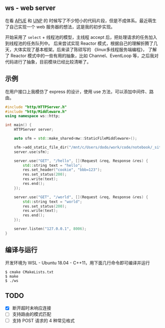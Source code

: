 ## ws - web server

在看 [APUE](https://book.douban.com/subject/1788421/) 和 [UNP](https://book.douban.com/subject/1500149/) 的
时候写了不少短小的代码片段，但是不成体系。最近萌生了自己实现一个 web 服务器的想法，这是我的初步实现。

开始采用了 `select` + 线程池的模型，主线程 accept 后，把处理请求的任务加入到线程池的任务队列中。
后来尝试实现 Reactor 模式，根据自己的理解折腾了几天，大体实现了基本框架。后来读了陈硕写的 《linux多线程服务端编程》，
了解了 Reactor 模式中的一些有用的抽象，比如 Channel、EventLoop 等，之后我对代码进行了抽象，目前模块已经比较清晰了。


## 示例

在用户接口上我模仿了 express 的设计，使用 use 方法，可以添加中间件、路由。

```c++
#include "http/HTTPServer.h"
#include "http/Middleware.h"
using namespace ws::http;

int main() {
    HTTPServer server;

    auto sfm = std::make_shared<mw::StaticFileMiddleware>();

    sfm->add_static_file_dir("/mnt/c/Users/dodo/work/code/notebook/_site/");
    server.use(sfm);

    server.use("GET", "/hello", [](Request &req, Response &res) {
        std::string text = "hello";
        res.set_header("cookie", "bbb=123");
        res.set_status(200);
        res.write(text);
        res.end();
    });

    server.use("GET", "/world", [](Request &req, Response &res) {
        std::string text = "world";
        res.set_status(200);
        res.write(text);
        res.end();
    });

    server.listen("127.0.0.1", 8006);
}
```

## 编译与运行

开发环境为 WSL - Ubuntu 18.04 - C++11，用下面几行命令即可编译并运行


```
$ cmake CMakeLists.txt
$ make
$ ./ws
```

## TODO

- [x] 断开超时未响应连接
- [ ] 支持路由的模式匹配
- [ ] 支持 POST 请求的 4 种常见格式